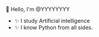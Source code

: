 👋 Hello, I'm @YYYYYYYY
- ✨ I study Artificial intelligence
- ✨ I know Python from all sides.
<!---
U-UZVER/U-UZVER is a ✨ special ✨ repository because its `README.md` (this file) appears on your GitHub profile.
You can click the Preview link to take a look at your changes.
--->
